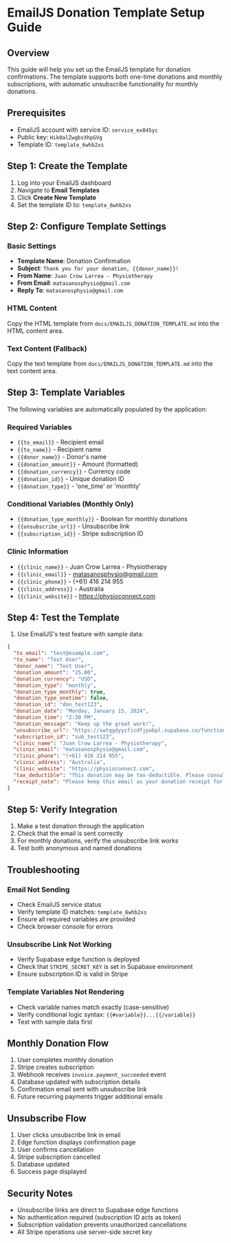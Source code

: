 # EmailJS Donation Template Setup Guide

## Overview

This guide will help you set up the EmailJS template for donation confirmations. The template supports both one-time donations and monthly subscriptions, with automatic unsubscribe functionality for monthly donations.

## Prerequisites

- EmailJS account with service ID: `service_ex845yc`
- Public key: `Hik0alZwgbsXhpGVg`
- Template ID: `template_6whb2xs`

## Step 1: Create the Template

1. Log into your EmailJS dashboard
2. Navigate to **Email Templates**
3. Click **Create New Template**
4. Set the template ID to: `template_6whb2xs`

## Step 2: Configure Template Settings

### Basic Settings
- **Template Name**: Donation Confirmation
- **Subject**: `Thank you for your donation, {{donor_name}}!`
- **From Name**: `Juan Crow Larrea - Physiotherapy`
- **From Email**: `matasanosphysio@gmail.com`
- **Reply To**: `matasanosphysio@gmail.com`

### HTML Content

Copy the HTML template from `docs/EMAILJS_DONATION_TEMPLATE.md` into the HTML content area.

### Text Content (Fallback)

Copy the text template from `docs/EMAILJS_DONATION_TEMPLATE.md` into the text content area.

## Step 3: Template Variables

The following variables are automatically populated by the application:

### Required Variables
- `{{to_email}}` - Recipient email
- `{{to_name}}` - Recipient name
- `{{donor_name}}` - Donor's name
- `{{donation_amount}}` - Amount (formatted)
- `{{donation_currency}}` - Currency code
- `{{donation_id}}` - Unique donation ID
- `{{donation_type}}` - 'one_time' or 'monthly'

### Conditional Variables (Monthly Only)
- `{{donation_type_monthly}}` - Boolean for monthly donations
- `{{unsubscribe_url}}` - Unsubscribe link
- `{{subscription_id}}` - Stripe subscription ID

### Clinic Information
- `{{clinic_name}}` - Juan Crow Larrea - Physiotherapy
- `{{clinic_email}}` - matasanosphysio@gmail.com
- `{{clinic_phone}}` - (+61) 416 214 955
- `{{clinic_address}}` - Australia
- `{{clinic_website}}` - https://physioconnect.com

## Step 4: Test the Template

1. Use EmailJS's test feature with sample data:

```json
{
  "to_email": "test@example.com",
  "to_name": "Test User",
  "donor_name": "Test User",
  "donation_amount": "25.00",
  "donation_currency": "USD",
  "donation_type": "monthly",
  "donation_type_monthly": true,
  "donation_type_onetime": false,
  "donation_id": "don_test123",
  "donation_date": "Monday, January 15, 2024",
  "donation_time": "2:30 PM",
  "donation_message": "Keep up the great work!",
  "unsubscribe_url": "https://swtqgdyyzficdfjpabpl.supabase.co/functions/v1/unsubscribe-donation?subscription_id=sub_test123",
  "subscription_id": "sub_test123",
  "clinic_name": "Juan Crow Larrea - Physiotherapy",
  "clinic_email": "matasanosphysio@gmail.com",
  "clinic_phone": "(+61) 416 214 955",
  "clinic_address": "Australia",
  "clinic_website": "https://physioconnect.com",
  "tax_deductible": "This donation may be tax-deductible. Please consult your tax advisor.",
  "receipt_note": "Please keep this email as your donation receipt for tax purposes."
}
```

## Step 5: Verify Integration

1. Make a test donation through the application
2. Check that the email is sent correctly
3. For monthly donations, verify the unsubscribe link works
4. Test both anonymous and named donations

## Troubleshooting

### Email Not Sending
- Check EmailJS service status
- Verify template ID matches: `template_6whb2xs`
- Ensure all required variables are provided
- Check browser console for errors

### Unsubscribe Link Not Working
- Verify Supabase edge function is deployed
- Check that `STRIPE_SECRET_KEY` is set in Supabase environment
- Ensure subscription ID is valid in Stripe

### Template Variables Not Rendering
- Check variable names match exactly (case-sensitive)
- Verify conditional logic syntax: `{{#variable}}...{{/variable}}`
- Test with sample data first

## Monthly Donation Flow

1. User completes monthly donation
2. Stripe creates subscription
3. Webhook receives `invoice.payment_succeeded` event
4. Database updated with subscription details
5. Confirmation email sent with unsubscribe link
6. Future recurring payments trigger additional emails

## Unsubscribe Flow

1. User clicks unsubscribe link in email
2. Edge function displays confirmation page
3. User confirms cancellation
4. Stripe subscription cancelled
5. Database updated
6. Success page displayed

## Security Notes

- Unsubscribe links are direct to Supabase edge functions
- No authentication required (subscription ID acts as token)
- Subscription validation prevents unauthorized cancellations
- All Stripe operations use server-side secret key